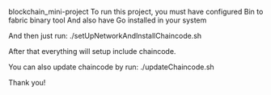 blockchain_mini-project
To run this project, you must have configured Bin to fabric binary tool
And also have Go installed in your system

And then just run:
./setUpNetworkAndInstallChaincode.sh 

After that everything will setup include chaincode.

You can also update chaincode by run:
./updateChaincode.sh

Thank you!

